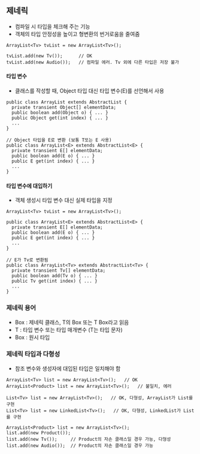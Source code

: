 ## 제네릭
- 컴파일 시 타입을 체크해 주는 기능
- 객체의 타입 안정성을 높이고 형변환의 번거로움을 줄여줌

```
ArrayList<Tv> tvList = new ArrayList<Tv>();

tvList.add(new Tv());      // OK
tvList.add(new Audio());   // 컴파일 에러. Tv 외에 다른 타입은 저장 불가
```

#### 타입 변수
- 클래스를 작성할 때, Object 타입 대신 타입 변수(E)를 선언해서 사용
```
public class ArrayList extends AbstractList {
  private transient Object[] elementData;
  public boolean add(Object o) { ... }
  public Object get(int index) { ... }
  ...
}

// Object 타입을 E로 변환 (보통 T또는 E 사용)
public class ArrayList<E> extends AbstractList<E> {
  private transient E[] elementData;
  public boolean add(E o) { ... }
  public E get(int index) { ... }
  ...
}
```

#### 타입 변수에 대입하기
- 객체 생성시 타입 변수 대신 실제 타입을 지정
```
ArrayList<Tv> tvList = new ArrayList<Tv>();

public class ArrayList<E> extends AbstractList<E> {
  private transient E[] elementData;
  public boolean add(E o) { ... }
  public E get(int index) { ... }
  ...
}

// E가 Tv로 변환됨
public class ArrayList<Tv> extends AbstractList<Tv> {
  private transient Tv[] elementData;
  public boolean add(Tv o) { ... }
  public Tv get(int index) { ... }
  ...
}
```

### 제네릭 용어
- Box<T> : 제네릭 클래스, T의 Box 또는 T Box라고 읽음
- T : 타입 변수 또는 타입 매개변수 (T는 타입 문자)
- Box : 원시 타입
  
### 제네릭 타입과 다형성
- 참조 변수와 생성자에 대입된 타입은 일치해야 함
```
ArrayList<Tv> list = new ArrayList<Tv>();   // OK
ArrayList<Product> list = new ArrayList<Tv>();   // 불일치, 에러

List<Tv> list = new ArrayList<Tv>();   // OK, 다형성, ArrayList가 List를 구현
List<Tv> list = new LinkedList<Tv>();   // OK, 다형성, LinkedList가 List를 구현

ArrayList<Product> list = new ArrayList<Tv>();   
list.add(new Product());
list.add(new Tv());     // Product의 자손 클래스일 경우 가능, 다형성
list.add(new Audio());  // Product의 자손 클래스일 경우 가능
```










